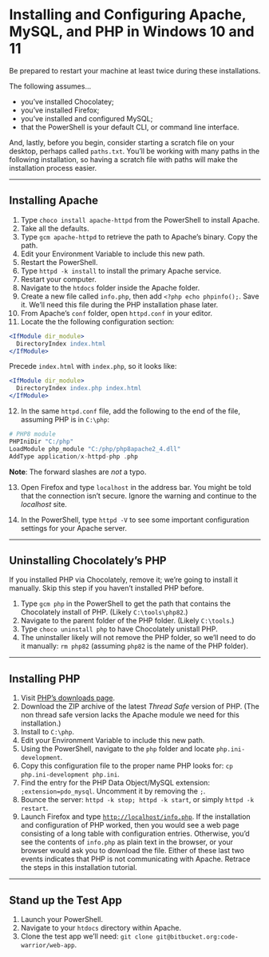 # Installing and Configuring Apache, MySQL, and PHP in Windows 10 and 11

Be prepared to restart your machine at least twice during these installations.

The following assumes…

* you’ve installed Chocolatey;
* you’ve installed Firefox;
* you’ve installed and configured MySQL;
* that the PowerShell is your default CLI, or command line interface.

And, lastly, before you begin, consider starting a scratch file on your desktop, perhaps called `paths.txt`. You’ll be working with many paths in the following installation, so having a scratch file with paths will make the installation process easier.

---

## Installing Apache

1. Type `choco install apache-httpd` from the PowerShell to install Apache.
2. Take all the defaults.
3. Type `gcm apache-httpd` to retrieve the path to Apache’s binary. Copy the path.
4. Edit your Environment Variable to include this new path.
5. Restart the PowerShell.
6. Type `httpd -k install` to install the primary Apache service.
7. Restart your computer.
8. Navigate to the `htdocs` folder inside the Apache folder.
9. Create a new file called `info.php`, then add `<?php echo phpinfo();`. Save it. We’ll need this file during the PHP installation phase later.
10. From Apache’s `conf` folder, open `httpd.conf` in your editor.
11. Locate the the following configuration section:
```apache
<IfModule dir_module>
  DirectoryIndex index.html
</IfModule>
```
Precede `index.html` with `index.php`, so it looks like:
```apache
<IfModule dir_module>
  DirectoryIndex index.php index.html
</IfModule>
```
12. In the same `httpd.conf` file, add the following to the end of the file, assuming PHP is in `C:\php`:
```php
# PHP8 module
PHPIniDir "C:/php"
LoadModule php_module "C:/php/php8apache2_4.dll"
AddType application/x-httpd-php .php
```
**Note**: The forward slashes are *not* a typo.

13. Open Firefox and type `localhost` in the address bar. You might be told that the connection isn’t secure. Ignore the warning and continue to the _localhost_ site.

14. In the PowerShell, type `httpd -V` to see some important configuration settings for your Apache server.

---

## Uninstalling Chocolately’s PHP

If you installed PHP via Chocolately, remove it; we’re going to install it manually. Skip this step if you haven’t installed PHP before.

1. Type `gcm php` in the PowerShell to get the path that contains the Chocolately install of PHP. (Likely `C:\tools\php82`.)
2. Navigate to the parent folder of the PHP folder. (Likely `C:\tools`.)
3. Type `choco uninstall php` to have Chocolately unistall PHP.
4. The uninstaller likely will not remove the PHP folder, so we’ll need to do it manually: `rm php82` (assuming `php82` is the name of the PHP folder).

---

## Installing PHP

1. Visit [PHP’s downloads page](https://windows.php.net/download#php-8.3).
2. Download the ZIP archive of the latest *Thread Safe* version of PHP. (The non thread safe version lacks the Apache module we need for this installation.)
3. Install to `C:\php`.
4. Edit your Environment Variable to include this new path.
5. Using the PowerShell, navigate to the `php` folder and locate `php.ini-development`.
6. Copy this configuration file to the proper name PHP looks for: `cp php.ini-development php.ini`.
7. Find the entry for the PHP Data Object/MySQL extension: `;extension=pdo_mysql`. Uncomment it by removing the `;`.
8. Bounce the server: `httpd -k stop; httpd -k start`, or simply `httpd -k restart`.
9. Launch Firefox and type [`http://localhost/info.php`](http://localhost/info.php). If the installation and configuration of PHP worked, then you would see a web page consisting of a long table with configuration entries. Otherwise, you’d see the contents of `info.php` as plain text in the browser, or your browser would ask you to download the file. Either of these last two events indicates that PHP is not communicating with Apache. Retrace the steps in this installation tutorial.

---

## Stand up the Test App

1. Launch your PowerShell.
2. Navigate to your `htdocs` directory within Apache.
3. Clone the test app we’ll need: `git clone git@bitbucket.org:code-warrior/web-app`.
